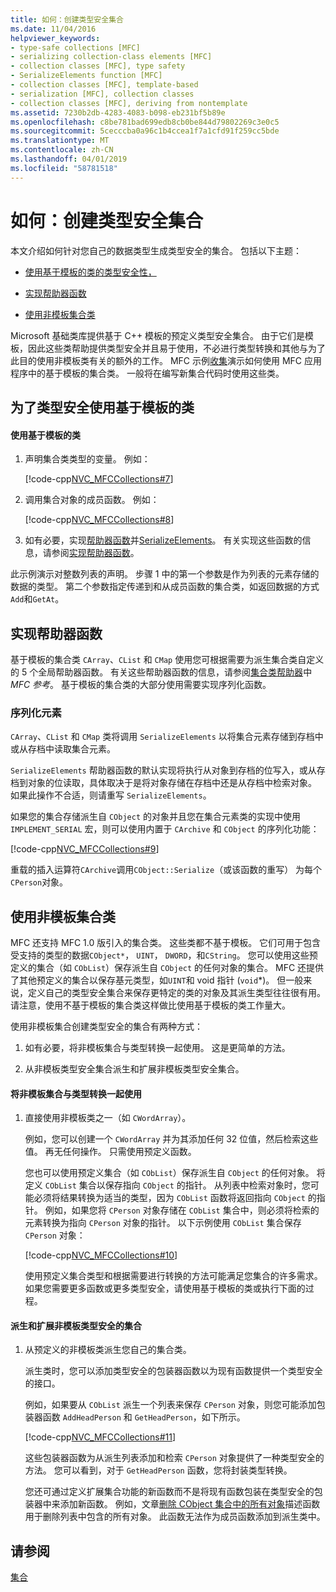 ```yaml
---
title: 如何：创建类型安全集合
ms.date: 11/04/2016
helpviewer_keywords:
- type-safe collections [MFC]
- serializing collection-class elements [MFC]
- collection classes [MFC], type safety
- SerializeElements function [MFC]
- collection classes [MFC], template-based
- serialization [MFC], collection classes
- collection classes [MFC], deriving from nontemplate
ms.assetid: 7230b2db-4283-4083-b098-eb231bf5b89e
ms.openlocfilehash: c8be781bad699edb8cb0be844d79802269c3e0c5
ms.sourcegitcommit: 5cecccba0a96c1b4ccea1f7a1cfd91f259cc5bde
ms.translationtype: MT
ms.contentlocale: zh-CN
ms.lasthandoff: 04/01/2019
ms.locfileid: "58781518"
---
```

# <a name="how-to-make-a-type-safe-collection"></a>如何：创建类型安全集合

本文介绍如何针对您自己的数据类型生成类型安全的集合。 包括以下主题：

- [使用基于模板的类的类型安全性，](#_core_using_template.2d.based_classes_for_type_safety)

- [实现帮助器函数](#_core_implementing_helper_functions)

- [使用非模板集合类](#_core_using_nontemplate_collection_classes)

Microsoft 基础类库提供基于 C++ 模板的预定义类型安全集合。 由于它们是模板，因此这些类帮助提供类型安全并且易于使用，不必进行类型转换和其他与为了此目的使用非模板类有关的额外的工作。 MFC 示例[收集](../overview/visual-cpp-samples.md)演示如何使用 MFC 应用程序中的基于模板的集合类。 一般将在编写新集合代码时使用这些类。

##  <a name="_core_using_template.2d.based_classes_for_type_safety"></a> 为了类型安全使用基于模板的类

#### <a name="to-use-template-based-classes"></a>使用基于模板的类

1. 声明集合类类型的变量。 例如：

   [!code-cpp[NVC_MFCCollections#7](../mfc/codesnippet/cpp/how-to-make-a-type-safe-collection_1.cpp)]

1. 调用集合对象的成员函数。 例如：

   [!code-cpp[NVC_MFCCollections#8](../mfc/codesnippet/cpp/how-to-make-a-type-safe-collection_2.cpp)]

1. 如有必要，实现[帮助器函数](../mfc/reference/collection-class-helpers.md)并[SerializeElements](../mfc/reference/collection-class-helpers.md#serializeelements)。 有关实现这些函数的信息，请参阅[实现帮助器函数](#_core_implementing_helper_functions)。

此示例演示对整数列表的声明。 步骤 1 中的第一个参数是作为列表的元素存储的数据的类型。 第二个参数指定传递到和从成员函数的集合类，如返回数据的方式`Add`和`GetAt`。

##  <a name="_core_implementing_helper_functions"></a> 实现帮助器函数

基于模板的集合类 `CArray`、`CList` 和 `CMap` 使用您可根据需要为派生集合类自定义的 5 个全局帮助器函数。 有关这些帮助器函数的信息，请参阅[集合类帮助器](../mfc/reference/collection-class-helpers.md)中*MFC 参考*。 基于模板的集合类的大部分使用需要实现序列化函数。

###  <a name="_core_serializing_elements"></a> 序列化元素

`CArray`、`CList` 和 `CMap` 类将调用 `SerializeElements` 以将集合元素存储到存档中或从存档中读取集合元素。

`SerializeElements` 帮助器函数的默认实现将执行从对象到存档的位写入，或从存档到对象的位读取，具体取决于是将对象存储在存档中还是从存档中检索对象。 如果此操作不合适，则请重写 `SerializeElements`。

如果您的集合存储派生自 `CObject` 的对象并且您在集合元素类的实现中使用 `IMPLEMENT_SERIAL` 宏，则可以使用内置于 `CArchive` 和 `CObject` 的序列化功能：

[!code-cpp[NVC_MFCCollections#9](../mfc/codesnippet/cpp/how-to-make-a-type-safe-collection_3.cpp)]

重载的插入运算符`CArchive`调用`CObject::Serialize`（或该函数的重写） 为每个`CPerson`对象。

##  <a name="_core_using_nontemplate_collection_classes"></a> 使用非模板集合类

MFC 还支持 MFC 1.0 版引入的集合类。 这些类都不基于模板。 它们可用于包含受支持的类型的数据`CObject*`， `UINT`， `DWORD`，和`CString`。 您可以使用这些预定义的集合（如 `CObList`）保存派生自 `CObject` 的任何对象的集合。 MFC 还提供了其他预定义的集合以保存基元类型，如`UINT`和 void 指针 (`void`*)。 但一般来说，定义自己的类型安全集合来保存更特定的类的对象及其派生类型往往很有用。 请注意，使用不基于模板的集合类这样做比使用基于模板的类工作量大。

使用非模板集合创建类型安全的集合有两种方式：

1. 如有必要，将非模板集合与类型转换一起使用。 这是更简单的方法。

1. 从非模板类型安全集合派生和扩展非模板类型安全集合。

#### <a name="to-use-the-nontemplate-collections-with-type-casting"></a>将非模板集合与类型转换一起使用

1. 直接使用非模板类之一（如 `CWordArray`）。

   例如，您可以创建一个 `CWordArray` 并为其添加任何 32 位值，然后检索这些值。 再无任何操作。 只需使用预定义函数。

   您也可以使用预定义集合（如 `CObList`）保存派生自 `CObject` 的任何对象。 将定义 `CObList` 集合以保存指向 `CObject` 的指针。 从列表中检索对象时，您可能必须将结果转换为适当的类型，因为 `CObList` 函数将返回指向 `CObject` 的指针。 例如，如果您将 `CPerson` 对象存储在 `CObList` 集合中，则必须将检索的元素转换为指向 `CPerson` 对象的指针。 以下示例使用 `CObList` 集合保存 `CPerson` 对象：

   [!code-cpp[NVC_MFCCollections#10](../mfc/codesnippet/cpp/how-to-make-a-type-safe-collection_4.cpp)]

   使用预定义集合类型和根据需要进行转换的方法可能满足您集合的许多需求。 如果您需要更多函数或更多类型安全，请使用基于模板的类或执行下面的过程。

#### <a name="to-derive-and-extend-a-nontemplate-type-safe-collection"></a>派生和扩展非模板类型安全的集合

1. 从预定义的非模板类派生您自己的集合类。

   派生类时，您可以添加类型安全的包装器函数以为现有函数提供一个类型安全的接口。

   例如，如果要从 `CObList` 派生一个列表来保存 `CPerson` 对象，则您可能添加包装器函数 `AddHeadPerson` 和 `GetHeadPerson`，如下所示。

   [!code-cpp[NVC_MFCCollections#11](../mfc/codesnippet/cpp/how-to-make-a-type-safe-collection_5.h)]

   这些包装器函数为从派生列表添加和检索 `CPerson` 对象提供了一种类型安全的方法。 您可以看到，对于 `GetHeadPerson` 函数，您将封装类型转换。

   您还可通过定义扩展集合功能的新函数而不是将现有函数包装在类型安全的包装器中来添加新函数。 例如，文章[删除 CObject 集合中的所有对象](../mfc/deleting-all-objects-in-a-cobject-collection.md)描述函数用于删除列表中包含的所有对象。 此函数无法作为成员函数添加到派生类中。

## <a name="see-also"></a>请参阅

[集合](../mfc/collections.md)
